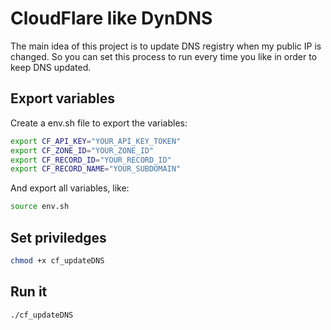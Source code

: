 # CloudFlare like DynDNS

The main idea of this project is to update DNS registry when my public IP is changed. So you can set this process to run every time you like in order to keep DNS updated.

## Export variables

Create a env.sh file to export the variables:

```bash
export CF_API_KEY="YOUR_API_KEY_TOKEN"
export CF_ZONE_ID="YOUR_ZONE_ID"
export CF_RECORD_ID="YOUR_RECORD_ID"
export CF_RECORD_NAME="YOUR_SUBDOMAIN"
```

And export all variables, like:

```bash
source env.sh
```

## Set priviledges

```bash
chmod +x cf_updateDNS
```

## Run it

```bash
./cf_updateDNS
```
